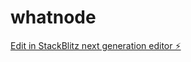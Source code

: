 # whatnode

[Edit in StackBlitz next generation editor ⚡️](https://stackblitz.com/~/github.com/dayronmiranda/whatnode)